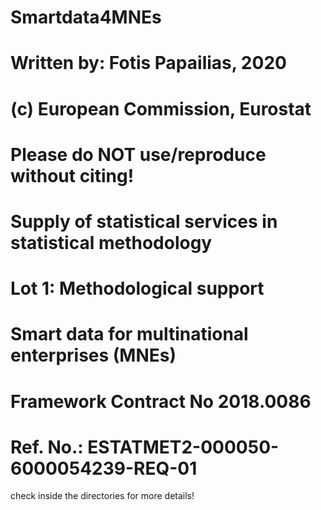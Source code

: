 # Smartdata4MNEs
# Written by: Fotis Papailias, 2020
# (c) European Commission, Eurostat
# Please do NOT use/reproduce without citing!
#
# Supply of statistical services in statistical methodology 
# Lot 1: Methodological support
# Smart data for multinational enterprises (MNEs)
# Framework Contract No 2018.0086
# Ref. No.: ESTATMET2-000050-6000054239-REQ-01

check inside the directories for more details!
